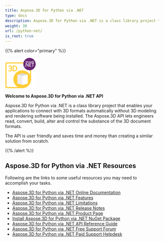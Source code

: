 ```yaml
---
title: Aspose.3D for Python via .NET
type: docs
description: Aspose.3D for Python via .NET is a class library project that enables your applications to connect with 3D formats automatically without 3D modeling and rendering software being installed. The Aspose.3D API lets engineers read, convert, build, alter and control the substance of the 3D document formats.
weight: 30
url: /python-net/
is_root: true
---
```


{{% alert color="primary" %}} 

![todo:image_alt_text](home_1.png)

**Welcome to Aspose.3D for Python via .NET API**

Aspose.3D for Python via .NET is a class library project that enables your applications to connect with 3D formats automatically without 3D modeling and rendering software being installed. The Aspose.3D API lets engineers read, convert, build, alter and control the substance of the 3D document formats.

The API is user friendly and saves time and money than creating a similar solution from scratch.

{{% /alert %}} 
## **Aspose.3D for Python via .NET Resources**
Following are the links to some useful resources you may need to accomplish your tasks.

- [Aspose.3D for Python via .NET Online Documentation](/3d/python-net/)
- [Aspose.3D for Python via .NET Features](/3d/python-net/product-overview/#productoverview-richfeatures)
- [Aspose.3D for Python via .NET Limitations](/3d/python-net/installation/#installation-systemrequirements)
- [Aspose.3D for Python via .NET Release Notes](/3d/python-net/release-notes/)
- [Aspose.3D for Python via .NET Product Page](https://products.aspose.com/3d/python-net/)
- [Install Aspose.3D for Python via .NET NuGet Package](https://www.nuget.org/packages/Aspose.3D/)
- [Aspose.3D for Python via .NET API Reference Guide](https://reference.aspose.com/3d/net)
- [Aspose.3D for Python via .NET Free Support Forum](https://forum.aspose.com/c/3d/18)
- [Aspose.3D for Python via .NET Paid Support Helpdesk](https://helpdesk.aspose.com/)
